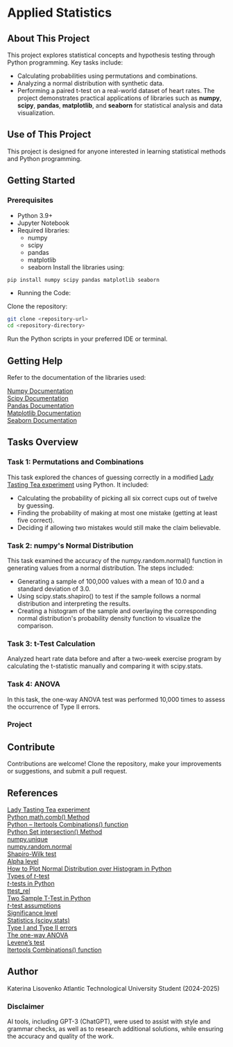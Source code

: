# Applied Statistics
## About This Project
This project explores statistical concepts and hypothesis testing through Python programming. Key tasks include:
* Calculating probabilities using permutations and combinations.
* Analyzing a normal distribution with synthetic data.
* Performing a paired t-test on a real-world dataset of heart rates.
The project demonstrates practical applications of libraries such as **numpy**, **scipy**, **pandas**, **matplotlib**, and **seaborn** for statistical analysis and data visualization.
## Use of This Project
This project is designed for anyone interested in learning statistical methods and Python programming. 
## Getting Started
### Prerequisites
* Python 3.9+
* Jupyter Notebook
* Required libraries:
    * numpy
    * scipy
    * pandas
    * matplotlib
    * seaborn
Install the libraries using:

```bash
pip install numpy scipy pandas matplotlib seaborn
```
* Running the Code:

Clone the repository:
```bash
git clone <repository-url>
cd <repository-directory>
```
Run the Python scripts in your preferred IDE or terminal.
## Getting Help
Refer to the documentation of the libraries used:

[Numpy Documentation](https://numpy.org/doc/)<br>
[Scipy Documentation](https://docs.scipy.org/doc/scipy/)<br>
[Pandas Documentation](https://pandas.pydata.org/docs/)<br>
[Matplotlib Documentation](https://matplotlib.org/stable/index.html)<br>
[Seaborn Documentation](https://seaborn.pydata.org/)<br>
## Tasks Overview
### Task 1: Permutations and Combinations
This task explored the chances of guessing correctly in a modified [Lady Tasting Tea experiment](https://en.wikipedia.org/wiki/Lady_tasting_tea) using Python. It included:
* Calculating the probability of picking all six correct cups out of twelve by guessing.
* Finding the probability of making at most one mistake (getting at least five correct).
* Deciding if allowing two mistakes would still make the claim believable.
### Task 2: numpy's Normal Distribution
This task examined the accuracy of the numpy.random.normal() function in generating values from a normal distribution. The steps included:
* Generating a sample of 100,000 values with a mean of 10.0 and a standard deviation of 3.0.
* Using scipy.stats.shapiro() to test if the sample follows a normal distribution and interpreting the results.
* Creating a histogram of the sample and overlaying the corresponding normal distribution's probability density function to visualize the comparison.
### Task 3: t-Test Calculation
Analyzed heart rate data before and after a two-week exercise program by calculating the t-statistic manually and comparing it with scipy.stats.
### Task 4: ANOVA
In this task, the one-way ANOVA test was performed 10,000 times to assess the occurrence of Type II errors.
### Project

## Contribute
Contributions are welcome! Clone the repository, make your improvements or suggestions, and submit a pull request.
## References
[Lady Tasting Tea experiment](https://en.wikipedia.org/wiki/Lady_tasting_tea)<br>
[Python math.comb() Method](https://www.w3schools.com/python/ref_math_comb.asp)<br>
[Python – Itertools Combinations() function](https://www.geeksforgeeks.org/python-itertools-combinations-function/)<br>
[Python Set intersection() Method](https://www.w3schools.com/python/ref_set_intersection.asp)<br>
[numpy.unique](https://numpy.org/devdocs/reference/generated/numpy.unique.html)<br>
[numpy.random.normal](https://numpy.org/doc/2.0/reference/random/generated/numpy.random.normal.html#numpy-random-normal)<br>
[Shapiro-Wilk test](https://www.geeksforgeeks.org/how-to-perform-a-shapiro-wilk-test-in-python/)<br>
[Alpha level](https://www.statisticshowto.com/probability-and-statistics/statistics-definitions/what-is-an-alpha-level/)<br>[How to Plot Normal Distribution over Histogram in Python](https://www.geeksforgeeks.org/how-to-plot-normal-distribution-over-histogram-in-python/)<br>
[Types of $t$-test](https://datatab.net/tutorial/t-test)<br>
[$t$-tests in Python](https://www.datacamp.com/tutorial/an-introduction-to-python-t-tests?utm_source=google&utm_medium=paid_search&utm_campaignid=19589720824&utm_adgroupid=157156376311&utm_device=c&utm_keyword=&utm_matchtype=&utm_network=g&utm_adpostion=&utm_creative=720362650453&utm_targetid=dsa-2218886984100&utm_loc_interest_ms=&utm_loc_physical_ms=1007890&utm_content=&utm_campaign=230119_1-sea~dsa~tofu_2-b2c_3-row-p2_4-prc_5-na_6-na_7-le_8-pdsh-go_9-nb-e_10-na_11-na-bfcm24&gad_source=1&gclid=Cj0KCQiAi_G5BhDXARIsAN5SX7pQ0aY0QXyd2Ix2RLW2lQYol1FE9E3dYWeKhhA_uoVpgOi7zTYLsmYaAnkIEALw_wcB)<br>
[ttest_rel](https://docs.scipy.org/doc/scipy/reference/generated/scipy.stats.ttest_rel.html)<br>
[Two Sample T-Test in Python](https://www.geeksforgeeks.org/how-to-conduct-a-two-sample-t-test-in-python/)<br>
[$t$-test assumptions](https://statistics.laerd.com/statistical-guides/independent-t-test-statistical-guide.php)<br>
[Significance level](https://statisticsbyjim.com/glossary/significance-level/)<br>
[Statistics (scipy.stats)](https://docs.scipy.org/doc/scipy/tutorial/stats.html)<br>
[Type I and Type II errors](https://en.wikipedia.org/wiki/Type_I_and_type_II_errors)<br>
[The one-way ANOVA](https://docs.scipy.org/doc/scipy/reference/generated/scipy.stats.f_oneway.html)<br>
[Levene’s test](https://www.geeksforgeeks.org/levenes-test/)<br>
[Itertools Combinations() function](https://www.geeksforgeeks.org/python-itertools-combinations-function/)<br>
## Author
Katerina Lisovenko
Atlantic Technological University Student (2024-2025)
### Disclaimer
AI tools, including GPT-3 (ChatGPT), were used to assist with style and grammar checks, as well as to research additional solutions, while ensuring the accuracy and quality of the work.